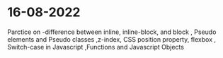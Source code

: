 # 16-08-2022
Parctice on -difference between inline, inline-block, and block , Pseudo elements and Pseudo classes ,z-index, CSS position property, flexbox , Switch-case in Javascript ,Functions and Javascript Objects
